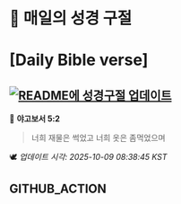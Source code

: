 # 🙏 매일의 성경 구절
# [Daily Bible verse]
## [![README에 성경구절 업데이트](https://github.com/DONGSUKA/first_test/actions/workflows/update-readme-bible.yml/badge.svg)](https://github.com/DONGSUKA/first_test/actions/workflows/update-readme-bible.yml)
<!-- START_BIBLE_VERSE -->
📖 **야고보서 5:2**
> 너희 재물은 썩었고 너희 옷은 좀먹었으며

🕊️ _업데이트 시각: 2025-10-09 08:38:45 KST_
  <!-- END_BIBLE_VERSE -->
## GITHUB_ACTION
